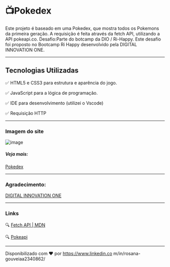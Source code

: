# 📺Pokedex

Este projeto é baseado em uma Pokedex, que mostra todos os Pokemons da primeira geração. A requisição é feita através da fetch API, utilizando a API pokeapi.co.
Desafio:Parte do botcamp da DIO / Ri-Happy.
Este desafio foi proposto no Bootcamp Ri Happy desenvolvido pela DIGITAL INNOVATION ONE.

---
## Tecnologias Utilizadas

✅ HTML5 e CSS3 para estrutura e aparência do jogo.

✅ JavaScript para a lógica de programação.

✅ IDE para desenvolvimento (utilizei o Vscode)

✅ Requisição HTTP

---
### Imagem do site

![image](https://github.com/user-attachments/assets/ae79dc39-641a-4b31-b4d0-2deb36b82808)


##### Veja mais:
[Pokedex](https://raw.githubusercontent.com/rogouveia1/main/assets/imagens/index-screenshot.png)

---
### Agradecimento:

[DIGITAL INNOVATION ONE](https://web.dio.me/)

---
### Links

🔍 [Fetch API | MDN](https://developer.mozilla.org/en-US/docs/Web/API/Fetch_API)

🔍 [Pokeapi](https://pokeapi.co/#google_vignette)

---

Disponibilizado com ♥ por https://www.linkedin.co m/in/rosana-gouveiaa2340862/
